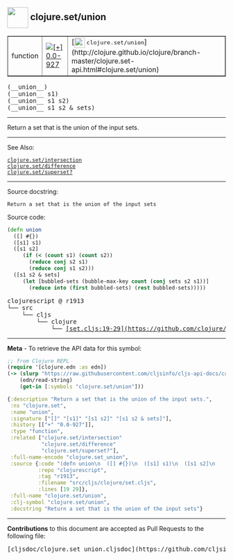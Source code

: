 ## <img width="48px" valign="middle" src="http://i.imgur.com/Hi20huC.png"> clojure.set/union

 <table border="1">
<tr>

<td>function</td>
<td><a href="https://github.com/cljsinfo/cljs-api-docs/tree/0.0-927"><img valign="middle" alt="[+] 0.0-927" src="https://img.shields.io/badge/+-0.0--927-lightgrey.svg"></a> </td>
<td>
[<img height="24px" valign="middle" src="http://i.imgur.com/1GjPKvB.png"> <samp>clojure.set/union</samp>](http://clojure.github.io/clojure/branch-master/clojure.set-api.html#clojure.set/union)
</td>
</tr>
</table>

 <samp>
(__union__)<br>
</samp>
 <samp>
(__union__ s1)<br>
</samp>
 <samp>
(__union__ s1 s2)<br>
</samp>
 <samp>
(__union__ s1 s2 & sets)<br>
</samp>

---

Return a set that is the union of the input sets.

---


See Also:

[`clojure.set/intersection`](clojure.set_intersection.md)<br>
[`clojure.set/difference`](clojure.set_difference.md)<br>
[`clojure.set/superset?`](clojure.set_supersetQMARK.md)<br>

---

Source docstring:

```
Return a set that is the union of the input sets
```

Source code:

```clj
(defn union
  ([] #{})
  ([s1] s1)
  ([s1 s2]
     (if (< (count s1) (count s2))
       (reduce conj s2 s1)
       (reduce conj s1 s2)))
  ([s1 s2 & sets]
     (let [bubbled-sets (bubble-max-key count (conj sets s2 s1))]
       (reduce into (first bubbled-sets) (rest bubbled-sets)))))
```

 <pre>
clojurescript @ r1913
└── src
    └── cljs
        └── clojure
            └── <ins>[set.cljs:19-29](https://github.com/clojure/clojurescript/blob/r1913/src/cljs/clojure/set.cljs#L19-L29)</ins>
</pre>


---

__Meta__ - To retrieve the API data for this symbol:

```clj
;; from Clojure REPL
(require '[clojure.edn :as edn])
(-> (slurp "https://raw.githubusercontent.com/cljsinfo/cljs-api-docs/catalog/cljs-api.edn")
    (edn/read-string)
    (get-in [:symbols "clojure.set/union"]))
```

```clj
{:description "Return a set that is the union of the input sets.",
 :ns "clojure.set",
 :name "union",
 :signature ["[]" "[s1]" "[s1 s2]" "[s1 s2 & sets]"],
 :history [["+" "0.0-927"]],
 :type "function",
 :related ["clojure.set/intersection"
           "clojure.set/difference"
           "clojure.set/superset?"],
 :full-name-encode "clojure.set_union",
 :source {:code "(defn union\n  ([] #{})\n  ([s1] s1)\n  ([s1 s2]\n     (if (< (count s1) (count s2))\n       (reduce conj s2 s1)\n       (reduce conj s1 s2)))\n  ([s1 s2 & sets]\n     (let [bubbled-sets (bubble-max-key count (conj sets s2 s1))]\n       (reduce into (first bubbled-sets) (rest bubbled-sets)))))",
          :repo "clojurescript",
          :tag "r1913",
          :filename "src/cljs/clojure/set.cljs",
          :lines [19 29]},
 :full-name "clojure.set/union",
 :clj-symbol "clojure.set/union",
 :docstring "Return a set that is the union of the input sets"}

```

---

__Contributions__ to this document are accepted as Pull Requests to the following file:

 <pre>
[cljsdoc/clojure.set_union.cljsdoc](https://github.com/cljsinfo/cljs-api-docs/blob/master/cljsdoc/clojure.set_union.cljsdoc)
</pre>

